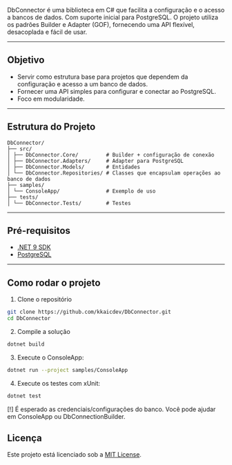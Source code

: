 ﻿DbConnector é uma biblioteca em C# que facilita a configuração e o acesso a bancos de dados.
Com suporte inicial para PostgreSQL. O projeto utiliza os padrões Builder e Adapter (GOF), 
fornecendo uma API flexível, desacoplada e fácil de usar.

---

## Objetivo

- Servir como estrutura base para projetos que dependem da configuração e acesso a um banco de dados.
- Fornecer uma API simples para configurar e conectar ao PostgreSQL.  
- Foco em modularidade.

---

## Estrutura do Projeto

```
DbConnector/
├── src/					
│ ├── DbConnector.Core/		    # Builder + configuração de conexão
│ ├── DbConnector.Adapters/     # Adapter para PostgreSQL
│ ├── DbConnector.Models/       # Entidades
│ └── DbConnector.Repositories/ # Classes que encapsulam operações ao banco de dados
├── samples/				
│ └── ConsoleApp/			    # Exemplo de uso
├── tests/					
│ └── DbConnector.Tests/	    # Testes
```

---

## Pré-requisitos

- [.NET 9 SDK](https://dotnet.microsoft.com/download)  
- [PostgreSQL](https://www.postgresql.org/download/)

---

## Como rodar o projeto

1. Clone o repositório

```bash
git clone https://github.com/kkaicdev/DbConnector.git
cd DbConnector
```

2. Compile a solução

```bash
dotnet build
```

3. Execute o ConsoleApp:

```bash
dotnet run --project samples/ConsoleApp
```

4. Execute os testes com xUnit:

```bash
dotnet test
```

[!] É esperado as credenciais/configurações do banco. Você pode ajudar em ConsoleApp ou DbConnectionBuilder.

## Licença

Este projeto está licenciado sob a [MIT License](LICENSE).
